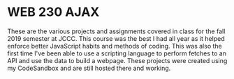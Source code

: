 # WEB 230 AJAX

These are the various projects and assignments covered in class for the fall 2019 semester at JCCC.  This course was the best I had all year as it helped enforce better JavaScript habits and methods of coding.  This was also the first time I've been able to use a scripting language to perform fetches to an API and use the data to build a webpage.  These projects were created using my CodeSandbox and are still hosted there and working.